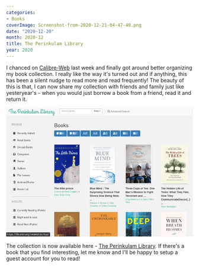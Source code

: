 ```yaml
---
categories:
- Books
coverImage: Screenshot-from-2020-12-21-04-47-49.png
date: "2020-12-20"
month: 2020-12
title: The Perinkulam Library
year: 2020
---
```


I chanced on [Calibre-Web](https://github.com/janeczku/calibre-web) last week and finally got around better organizing my book collection. I really like the way it's turned out and if anything, this has been a silent nudge to read more and read frequently! The beauty of this is that, I can now share my collection with friends and family just like yesteryear's - when you would just borrow a book from a friend, read it and return it.

![](images/Screenshot-from-2020-12-21-04-47-49.png)

The collection is now available here - [The Perinkulam Library](https://lib.srkn.org/). If there's a book that you find interesting, let me know and I'll be happy to setup a guest account for you to read!
